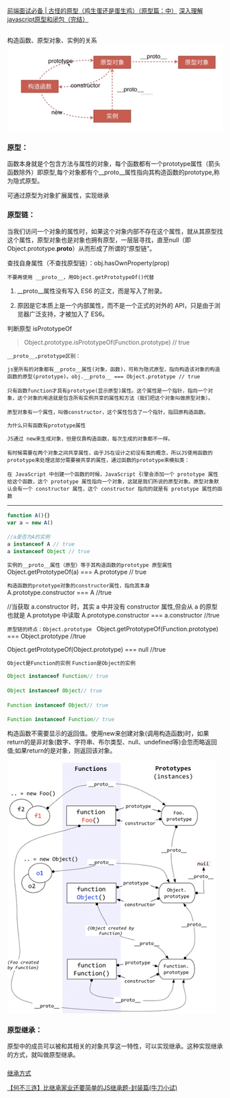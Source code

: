[前端面试必备 | 古怪的原型（鸡生蛋还是蛋生鸡）（原型篇：中）](https://juejin.im/post/5dff3e186fb9a016091dfa6a)
[深入理解javascript原型和闭包（完结）](https://www.cnblogs.com/wangfupeng1988/p/3977924.html)
## 
构造函数、原型对象、实例的关系
![prototype](/img/prototype0.png)

### 原型：
函数本身就是个包含方法与属性的对象，每个函数都有一个prototype属性（箭头函数除外）即原型,每个对象都有个__proto__属性指向其构造函数的prototype,称为隐式原型。

可通过原型为对象扩展属性，实现继承

### 原型链：
当我们访问一个对象的属性时，如果这个对象内部不存在这个属性，就从其原型找这个属性，原型对象也是对象也拥有原型，一层层寻找，直至null（即Object.prototype.__proto__）从而形成了所谓的“原型链”。

查找自身属性（不查找原型链）：obj.hasOwnProperty(prop)



`不要再使用 __proto__，用Object.getPrototypeOf()代替`
1. __proto__属性没有写入 ES6 的正文，而是写入了附录。

2. 原因是它本质上是一个内部属性，而不是一个正式的对外的 API，只是由于浏览器广泛支持，才被加入了 ES6。


判断原型 isPrototypeOf
>Object.prototype.isPrototypeOf(Function.prototype) // true

`__proto__,prototype区别：`
>
    js里所有的对象都有__proto__属性(对象，函数)，可称为隐式原型，指向构造该对象的构造函数的原型(prototype)。obj.__proto__ === Object.prototype // true 

    只有函数function才具有prototype(显示原型)属性。这个属性是一个指针，指向一个对象，这个对象的用途就是包含所有实例共享的属性和方法（我们把这个对象叫做原型对象）。

    原型对象有一个属性，叫做constructor，这个属性包含了一个指针，指回原构造函数。


`为什么只有函数有prototype属性`
>
    JS通过 new来生成对象，但是仅靠构造函数，每次生成的对象都不一样。

    有时候需要在两个对象之间共享属性，由于JS在设计之初没有类的概念，所以JS使用函数的prototype来处理这部分需要被共享的属性，通过函数的prototype来模拟类：

    在 JavaScript 中创建一个函数的时候，JavaScript 引擎会添加一个 prototype 属性给这个函数，这个 prototype 属性指向一个对象，这就是我们所说的原型对象。原型对象默认会有一个 constructor 属性，这个 constructor 指向的就是有 prototype 属性的函数

---

```js
function A(){}
var a = new A()

//a是否为A的实例  
a instanceof A // true
a instanceof Object // true
```

`实例的__proto__属性（原型）等于其构造函数的prototype 原型属性`  
Object.getPrototypeOf(a) === A.prototype // true  

`构造函数的prototype对象的constructor属性，指向其本身`  
A.prototype.constructor === A   //true

//当获取 a.constructor 时，其实 a 中并没有 constructor 属性,但会从 a 的原型也就是 A.prototype 中读取
A.prototype.constructor === a.constructor //true

`原型链的终点：Object.prototype `
Object.getPrototypeOf(Function.prototype) === Object.prototype  //true

Object.getPrototypeOf(Object.prototype) === null //true


`Object是Function的实例`
`Function是Object的实例`
```js
Object instanceof Function// true

Object instanceof Object// true

Function instanceof Object// true

Function instanceof Function// true
```

构造函数不需要显示的返回值。使用new来创建对象(调用构造函数)时，如果return的是非对象(数字、字符串、布尔类型、null、undefined等)会忽而略返回值;如果return的是对象，则返回该对象。


![prototype](/img/prototype.png)

### 原型继承：
原型中的成员可以被和其相关的对象共享这一特性，可以实现继承。这种实现继承的方式，就叫做原型继承。

### 
[继承方式](/details/继承/README.md)


[【何不三连】比继承家业还要简单的JS继承题-封装篇(牛刀小试)](https://juejin.im/post/5e707417e51d45272054d5d3)